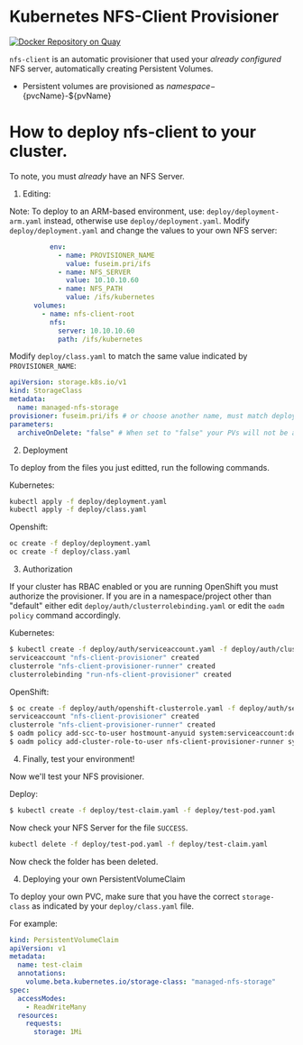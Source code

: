 # Kubernetes NFS-Client Provisioner

[![Docker Repository on Quay](https://quay.io/repository/external_storage/nfs-client-provisioner/status "Docker Repository on Quay")](https://quay.io/repository/external_storage/nfs-client-provisioner)


`nfs-client` is an automatic provisioner that used your *already configured* NFS server, automatically creating Persistent Volumes.

- Persistent volumes are provisioned as ${namespace}-${pvcName}-${pvName}

# How to deploy nfs-client to your cluster.

To note, you must *already* have an NFS Server.

1. Editing:

Note: To deploy to an ARM-based environment, use: `deploy/deployment-arm.yaml` instead, otherwise use `deploy/deployment.yaml`.
Modify `deploy/deployment.yaml` and change the values to your own NFS server:


```yaml
          env:
            - name: PROVISIONER_NAME
              value: fuseim.pri/ifs
            - name: NFS_SERVER
              value: 10.10.10.60
            - name: NFS_PATH
              value: /ifs/kubernetes
      volumes:
        - name: nfs-client-root
          nfs:
            server: 10.10.10.60
            path: /ifs/kubernetes
```

Modify `deploy/class.yaml` to match the same value indicated by `PROVISIONER_NAME`:

```yaml
apiVersion: storage.k8s.io/v1
kind: StorageClass
metadata:
  name: managed-nfs-storage
provisioner: fuseim.pri/ifs # or choose another name, must match deployment's env PROVISIONER_NAME'
parameters:
  archiveOnDelete: "false" # When set to "false" your PVs will not be archived by the provisioner upon deletion of the PVC.
```

2. Deployment

To deploy from the files you just editted, run the following commands.

Kubernetes:
```bash
kubectl apply -f deploy/deployment.yaml
kubectl apply -f deploy/class.yaml
```

Openshift:
```bash
oc create -f deploy/deployment.yaml
oc create -f deploy/class.yaml
```

3. Authorization

If your cluster has RBAC enabled or you are running OpenShift you must authorize the provisioner. If you are in a namespace/project other than "default" either edit `deploy/auth/clusterrolebinding.yaml` or edit the `oadm policy` command accordingly.

Kubernetes:

```sh
$ kubectl create -f deploy/auth/serviceaccount.yaml -f deploy/auth/clusterrole.yaml -f deploy/auth/clusterrolebinding.yaml
serviceaccount "nfs-client-provisioner" created
clusterrole "nfs-client-provisioner-runner" created
clusterrolebinding "run-nfs-client-provisioner" created
```

OpenShift:

```sh
$ oc create -f deploy/auth/openshift-clusterrole.yaml -f deploy/auth/serviceaccount.yaml
serviceaccount "nfs-client-provisioner" created
clusterrole "nfs-client-provisioner-runner" created
$ oadm policy add-scc-to-user hostmount-anyuid system:serviceaccount:default:nfs-client-provisioner
$ oadm policy add-cluster-role-to-user nfs-client-provisioner-runner system:serviceaccount:default:nfs-client-provisioner
```

4. Finally, test your environment!

Now we'll test your NFS provisioner.

Deploy:

```sh
$ kubectl create -f deploy/test-claim.yaml -f deploy/test-pod.yaml
```

Now check your NFS Server for the file `SUCCESS`.

```sh
kubectl delete -f deploy/test-pod.yaml -f deploy/test-claim.yaml
```

Now check the folder has been deleted.

4. Deploying your own PersistentVolumeClaim

To deploy your own PVC, make sure that you have the correct `storage-class` as indicated by your `deploy/class.yaml` file.

For example:

```yaml
kind: PersistentVolumeClaim
apiVersion: v1
metadata:
  name: test-claim
  annotations:
    volume.beta.kubernetes.io/storage-class: "managed-nfs-storage"
spec:
  accessModes:
    - ReadWriteMany
  resources:
    requests:
      storage: 1Mi
```
